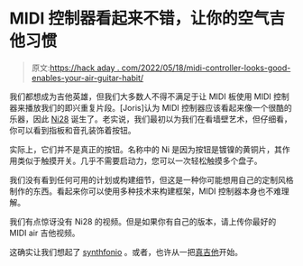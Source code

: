 # MIDI 控制器看起来不错，让你的空气吉他习惯

> 原文:[https://hack aday . com/2022/05/18/midi-controller-looks-good-enables-your-air-guitar-habit/](https://hackaday.com/2022/05/18/midi-controller-looks-good-enables-your-air-guitar-habit/)

我们都想成为吉他英雄，但我们大多数人不得不满足于让 MIDI 板使用 MIDI 控制器来播放我们的即兴重复片段。[Joris]认为 MIDI 控制器应该看起来像一个很酷的乐器，因此 [Ni28](https://www.yankodesign.com/2022/05/09/this-electric-guitar-is-a-midi-controller-that-turns-you-into-a-music-wizard/) 诞生了。老实说，我们最初以为我们在看墙壁艺术，但仔细看，你可以看到指板和音孔装饰着按钮。

实际上，它们并不是真正的按钮。名称中的 Ni 是因为按钮是镀镍的黄铜片，其作用类似于触摸开关。几乎不需要启动力，您可以一次轻松触摸多个盘子。

我们没有看到任何可用的计划或构建细节，但这是一种你可能想用自己的定制风格制作的东西。看起来你可以使用多种技术来构建框架，MIDI 控制器本身也不难理解。

我们有点惊讶没有 Ni28 的视频。但是如果你有自己的版本，请上传你最好的 MIDI air 吉他视频。

这确实让我们想起了 [synthfonio](https://hackaday.com/2020/02/02/synthfonio-makes-music-easy-like-sunday-morning/) 。或者，也许从一把[真吉他](https://hackaday.com/2011/09/29/fully-fretted-guitar-midi-controller/)开始。